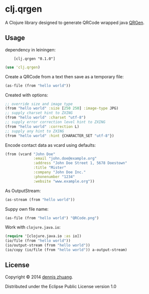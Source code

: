 # clj.qrgen

A Clojure library designed to generate QRCode wrapped java [QRGen](https://github.com/kenglxn/QRGen).

## Usage

dependency in leiningen:

```
    [clj.qrgen "0.1.0"]
```

```clojure
(use 'clj.qrgen)
```

Create a QRCode from a text then save as a temporary file:

```clojure
(as-file (from "hello world"))
```

Created with options:

```clojure
;; override size and image type
(from "hello world" :size [250 250] :image-type JPG)
;; supply charset hint to ZXING
(from "hello world" :charset "utf-8")
;; supply error correction level hint to ZXING
(from "hello world" :correction L)
;; supply any hint to ZXING
(from "hello world" :hint {CHARACTER_SET "utf-8"})
```

Encode contact data as vcard using defaults:

```clojure
(from (vcard "John Doe"
             :email "john.doe@example.org"
			 :address "John Doe Street 1, 5678 Doestown"
			 :title "Mister"
			 :company "John Doe Inc."
			 :phonenumber "1234"
			 :website "www.example.org"))
```

As OutputStream:

```clojure
(as-stream (from "hello world"))
```

Suppy own file name:

```clojure
(as-file (from "hello world") "QRCode.png")
```

Work with `clojure.java.io`:

```clojure
(require '[clojure.java.io :as io])
(io/file (from "hello world"))
(io/output-stream (from "hello world"))
(io/copy (io/file (from "hello world")) a-output-stream)
```

## License

Copyright © 2014 [dennis zhuang](https://github.com/killme2008).

Distributed under the Eclipse Public License version 1.0
